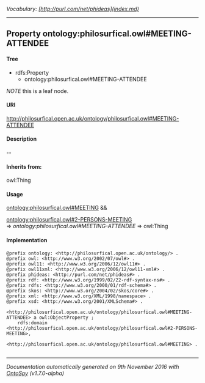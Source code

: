 _Vocabulary: [http://purl.com/net/phideas](index.md)_ 

---	
	




    


## Property ontology:philosurfical.owl#MEETING-ATTENDEE


#### Tree

* rdfs:Property
    * ontology:philosurfical.owl#MEETING-ATTENDEE





*NOTE* this is a leaf node.


#### URI
http://philosurfical.open.ac.uk/ontology/philosurfical.owl#MEETING-ATTENDEE

#### Description
--


#### Inherits from:
owl:Thing



#### Usage


[ontology:philosurfical.owl#MEETING](class-ontologyphilosurficalowlmeeting.md) &amp;&amp;  

[ontology:philosurfical.owl#2-PERSONS-MEETING](class-ontologyphilosurficalowl2-persons-meeting.md) 
=&gt;&nbsp;_ontology:philosurfical.owl#MEETING-ATTENDEE_&nbsp;=&gt;&nbsp;owl:Thing

#### Implementation
```
@prefix ontology: <http://philosurfical.open.ac.uk/ontology/> .
@prefix owl: <http://www.w3.org/2002/07/owl#> .
@prefix owl11: <http://www.w3.org/2006/12/owl11#> .
@prefix owl11xml: <http://www.w3.org/2006/12/owl11-xml#> .
@prefix phideas: <http://purl.com/net/phideas#> .
@prefix rdf: <http://www.w3.org/1999/02/22-rdf-syntax-ns#> .
@prefix rdfs: <http://www.w3.org/2000/01/rdf-schema#> .
@prefix skos: <http://www.w3.org/2004/02/skos/core#> .
@prefix xml: <http://www.w3.org/XML/1998/namespace> .
@prefix xsd: <http://www.w3.org/2001/XMLSchema#> .

<http://philosurfical.open.ac.uk/ontology/philosurfical.owl#MEETING-ATTENDEE> a owl:ObjectProperty ;
    rdfs:domain <http://philosurfical.open.ac.uk/ontology/philosurfical.owl#2-PERSONS-MEETING>,
        <http://philosurfical.open.ac.uk/ontology/philosurfical.owl#MEETING> .


```










---

_Documentation automatically generated on 9th November 2016 with [OntoSpy](http://ontospy.readthedocs.org/ "Open") (v1.7.0-alpha)_